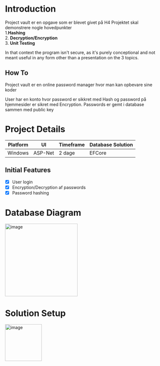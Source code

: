 # Introduction
Project vault er en opgave som er blevet givet på H4
Projektet skal demonstrere nogle hovedpunkter  
1.**Hashing**  
2. **Decryption/Encryption**  
3. **Unit Testing**  

In that context the program isn't secure, as it's purely conceptional and not meant useful
in any form other than a presentation on the 3 topics.

## How To
Project vault er en online password manager hvor man kan opbevare sine koder

User har en konto hvor password er sikkret med Hash og password på hjemmesider er sikret med Encryption.
Passwords er gemt i database sammen med public key


# Project Details
| Platform       | UI          | Timeframe | Database Solution        |
|----------------|-------------|-----------|--------------------------|
| Windows | ASP-Net | 2 dage | EFCore |


## Initial Features
- [X] User login
- [X] Encryption/Decryption af passwords
- [X] Password hashing

# Database Diagram

<img width="239" alt="image" src="https://user-images.githubusercontent.com/61869988/183034755-f5d1265c-1e73-4826-ba87-d3291e57205f.png">

# Solution Setup

<img width="121" alt="image" src="https://user-images.githubusercontent.com/61869988/183034881-c52372f9-6063-4b8f-8808-d1236c6c06e4.png">
